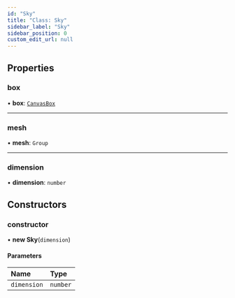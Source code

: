 ```yaml
---
id: "Sky"
title: "Class: Sky"
sidebar_label: "Sky"
sidebar_position: 0
custom_edit_url: null
---
```


## Properties

### box

• **box**: [`CanvasBox`](CanvasBox.md)

___

### mesh

• **mesh**: `Group`

___

### dimension

• **dimension**: `number`

## Constructors

### constructor

• **new Sky**(`dimension`)

#### Parameters

| Name | Type |
| :------ | :------ |
| `dimension` | `number` |
